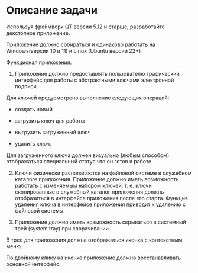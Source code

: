 # Описание задачи
Используя фреймворк QT версии 5.12 и старше, разработайте декстопное приложение.

Приложение должно собираться и одинаково работать на Windows(версии 10 и 11) и Linux (Ubuntu версии 22+)


Функционал приложения:

1. Приложение должно предоставлять пользователю графический интерфейс для работы с абстрактными ключами электронной подписи.

Для ключей предусмотрено выполнение следующих операций:

- создать новый

- загрузить ключ для работы

- выгрузить загруженный ключ

- удалить ключ.


Для загруженного ключа должен визуально (любым способом) отображаться специальный статус что он готов к работе.


2. Ключи физически располагаются на файловой системе в служебном каталоге приложения.
Приложение должно иметь возможность работать с изменяемым набором ключей, т. е. ключи скопированные в служебный каталог приложения должны отобразиться в интерфейсе приложения после его старта.
Функция удаления ключа в интерфейсе приложения приводит к удалению с файловой системы.


3. Приложение должно иметь возможность скрываться в системный трей (system tray) при сворачивании.

В трее для приложения должна отображаться иконка с контекстным меню.

По двойному клику на иконке приложение должно восстанавливать основной интерфейс.